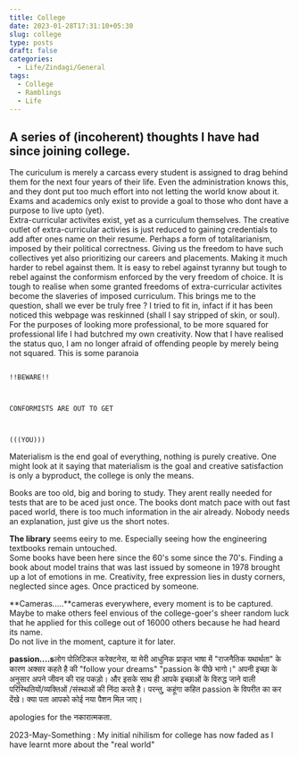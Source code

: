 ```yaml
---
title: College
date: 2023-01-28T17:31:10+05:30
slug: college
type: posts
draft: false
categories:
  - Life/Zindagi/General
tags:
  - College
  - Ramblings
  - Life
---
```

## A series of (incoherent) thoughts I have had since joining college.


The curiculum is merely a carcass every student is assigned to drag behind them for the next four years of their life. Even the administration knows this, and they dont put too much effort into not letting the world know about it.  
Exams and academics only exist to provide a goal to those who dont have a purpose to live upto (yet).  
Extra-curricular activites exist, yet as a curriculum themselves. The creative outlet of extra-curricular activies is just reduced to gaining credentials to add after ones name on their resume. Perhaps a form of totalitarianism, imposed by their political correctness. Giving us the freedom to have such collectives yet also prioritizing our careers and placements. Making it much harder to rebel against them. It is easy to rebel against tyranny but tough to rebel against the conformism enforced by the very freedom of choice. It is tough to realise when some granted freedoms of extra-curricular activites become the slaveries of imposed curriculum. This brings me to the question, shall we ever be truly free ? I tried to fit in, infact if it has been noticed this webpage was reskinned (shall I say stripped of skin, or soul). For the purposes of looking more professional, to be more squared for professional life I had butchred my own creativity. Now that I have realised the status quo, I am no longer afraid of offending people by merely being not squared. This is some paranoia

  
                                                                                                                            !!BEWARE!!

  
                                                                                                                CONFORMISTS ARE OUT TO GET

  
                                                                                                                              (((YOU)))

Materialism is the end goal of everything, nothing is purely creative. One might look at it saying that materialism is the goal and creative satisfaction is only a byproduct, the college is only the means.

Books are too old, big and boring to study. They arent really needed for tests that are to be aced just once. The books dont match pace with out fast paced world, there is too much information in the air already. Nobody needs an explanation, just give us the short notes.

**The library** seems eeiry to me. Especially seeing how the engineering textbooks remain untouched.  
Some books have been here since the 60's some since the 70's. Finding a book about model trains that was last issued by someone in 1978 brought up a lot of emotions in me. Creativity, free expression lies in dusty corners, neglected since ages. Once practiced by someone.

**Cameras.....**cameras everywhere, every moment is to be captured. Maybe to make others feel envious of the college-goer's sheer random luck that he applied for this college out of 16000 others because he had heard its name.  
Do not live in the moment, capture it for later.

**passion....s**लोग पोलिटिकल करेक्टनेस, या मेरी आधुनिक प्राकृत भाषा में "राजनैतिक यथार्थता" के कारण अक्सर कहते है की "follow your dreams" "passion के पीछे भागो।" अपनी इच्छा के अनुसार अपने जीवन की राह पकड़ो। और इसके साथ ही आपके इच्छाओं के विरुद्ध जाने वाली परिस्थितियों/व्यक्तिओं /संस्थाओं की निंदा करते है। परन्तु, कहूंगा कहित passion के विपरीत का कर देंखे। क्या पता आपको कोई नया पैशन मिल जाए।

apologies for the नकारात्मकता. 

2023-May-Something : My initial nihilism for college has now faded as I have learnt more about the "real world" 